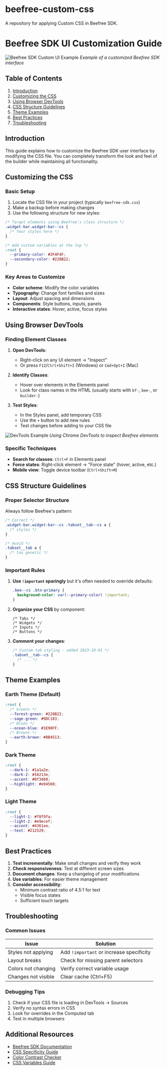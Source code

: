 # beefree-custom-css
A repository for applying Custom CSS in Beefree SDK.

# Beefree SDK UI Customization Guide

![Beefree SDK Custom UI Example](https://example.com/beefree-custom-ui.jpg) *Example of a customized Beefree SDK interface*

## Table of Contents
1. [Introduction](#introduction)
2. [Customizing the CSS](#customizing-the-css)
3. [Using Browser DevTools](#using-browser-devtools)
4. [CSS Structure Guidelines](#css-structure-guidelines)
5. [Theme Examples](#theme-examples)
6. [Best Practices](#best-practices)
7. [Troubleshooting](#troubleshooting)

## Introduction

This guide explains how to customize the Beefree SDK user interface by modifying the CSS file. You can completely transform the look and feel of the builder while maintaining all functionality.

## Customizing the CSS

### Basic Setup

1. Locate the CSS file in your project (typically `beefree-sdk.css`)
2. Make a backup before making changes
3. Use the following structure for new styles:

```css
/* Target elements using Beefree's class structure */
.widget-bar.widget-bar--cs {
  /* Your styles here */
}

/* Add custom variables at the top */
:root {
  --primary-color: #2F4F4F;
  --secondary-color: #228B22;
}
```

### Key Areas to Customize

- **Color scheme**: Modify the color variables
- **Typography**: Change font families and sizes
- **Layout**: Adjust spacing and dimensions
- **Components**: Style buttons, inputs, panels
- **Interactive states**: Hover, active, focus styles

## Using Browser DevTools

### Finding Element Classes

1. **Open DevTools**:
   - Right-click on any UI element → "Inspect"
   - Or press `F12`/`Ctrl+Shift+I` (Windows) or `Cmd+Opt+I` (Mac)

2. **Identify Classes**:
   - Hover over elements in the Elements panel
   - Look for class names in the HTML (usually starts with `bf-`, `bee-`, or `builder-`)

3. **Test Styles**:
   - In the Styles panel, add temporary CSS
   - Use the `+` button to add new rules
   - Test changes before adding to your CSS file

![DevTools Example](https://example.com/devtools-example.png) *Using Chrome DevTools to inspect Beefree elements*

### Specific Techniques

- **Search for classes**: `Ctrl+F` in Elements panel
- **Force states**: Right-click element → "Force state" (hover, active, etc.)
- **Mobile view**: Toggle device toolbar (`Ctrl+Shift+M`)

## CSS Structure Guidelines

### Proper Selector Structure

Always follow Beefree's pattern:
```css
/* Correct */
.widget-bar.widget-bar--cs .tabset__tab--cs a {
  /* styles */
}

/* Avoid */
.tabset__tab a {
  /* too generic */
}
```

### Important Rules

1. **Use `!important` sparingly** but it's often needed to override defaults:
   ```css
   .bee--cs .btn-primary {
     background-color: var(--primary-color) !important;
   }
   ```

2. **Organize your CSS** by component:
   ```
   /* Tabs */
   /* Widgets */
   /* Inputs */
   /* Buttons */
   ```

3. **Comment your changes**:
   ```css
   /* Custom tab styling - added 2023-10-01 */
   .tabset__tab--cs {
     /* ... */
   }
   ```

## Theme Examples

### Earth Theme (Default)

```css
:root {
  /* Greens */
  --forest-green: #228B22;
  --sage-green: #9DC183;
  /* Blues */
  --ocean-blue: #1E90FF;
  /* Browns */
  --earth-brown: #8B4513;
}
```

### Dark Theme

```css
:root {
  --dark-1: #1a1a2e;
  --dark-2: #16213e;
  --accent: #0f3460;
  --highlight: #e94560;
}
```

### Light Theme

```css
:root {
  --light-1: #f8f9fa;
  --light-2: #e9ecef;
  --accent: #4361ee;
  --text: #212529;
}
```

## Best Practices

1. **Test incrementally**: Make small changes and verify they work
2. **Check responsiveness**: Test at different screen sizes
3. **Document changes**: Keep a changelog of your modifications
4. **Use variables**: For easier theme management
5. **Consider accessibility**:
   - Minimum contrast ratio of 4.5:1 for text
   - Visible focus states
   - Sufficient touch targets

## Troubleshooting

### Common Issues

| Issue | Solution |
|-------|----------|
| Styles not applying | Add `!important` or increase specificity |
| Layout breaks | Check for missing parent selectors |
| Colors not changing | Verify correct variable usage |
| Changes not visible | Clear cache (Ctrl+F5) |

### Debugging Tips

1. Check if your CSS file is loading in DevTools → Sources
2. Verify no syntax errors in CSS
3. Look for overrides in the Computed tab
4. Test in multiple browsers

## Additional Resources

- [Beefree SDK Documentation](https://beefree.io/docs)
- [CSS Specificity Guide](https://developer.mozilla.org/en-US/docs/Web/CSS/Specificity)
- [Color Contrast Checker](https://webaim.org/resources/contrastchecker/)
- [CSS Variables Guide](https://css-tricks.com/patterns-for-practical-css-custom-properties/)
